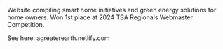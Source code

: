 Website compiling smart home initiatives and green energy solutions for home owners. Won 1st place at 2024 TSA Regionals Webmaster Competition.

See here: agreaterearth.netlify.com
